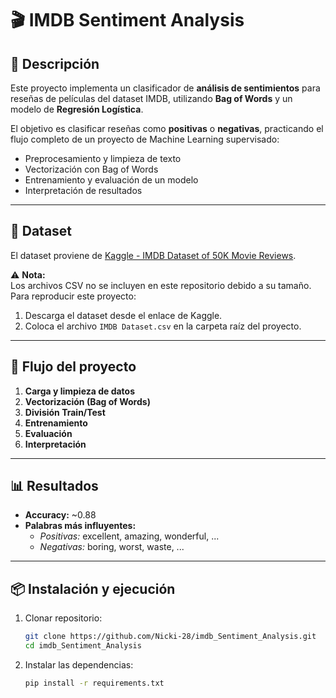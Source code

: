 # 🎬 IMDB Sentiment Analysis

## 📌 Descripción
Este proyecto implementa un clasificador de **análisis de sentimientos** para reseñas de películas del dataset IMDB, utilizando **Bag of Words** y un modelo de **Regresión Logística**.

El objetivo es clasificar reseñas como **positivas** o **negativas**, practicando el flujo completo de un proyecto de Machine Learning supervisado:
- Preprocesamiento y limpieza de texto
- Vectorización con Bag of Words
- Entrenamiento y evaluación de un modelo
- Interpretación de resultados

---

## 📂 Dataset
El dataset proviene de [Kaggle - IMDB Dataset of 50K Movie Reviews]([https://www.kaggle.com/datasets/lakshmi25npathi/imdb-dataset-of-50k-movie-reviews/data]).

⚠️ **Nota:**  
Los archivos CSV no se incluyen en este repositorio debido a su tamaño.  
Para reproducir este proyecto:  
1. Descarga el dataset desde el enlace de Kaggle.  
2. Coloca el archivo `IMDB Dataset.csv` en la carpeta raíz del proyecto.

---

## 🚀 Flujo del proyecto
1. **Carga y limpieza de datos**  
2. **Vectorización (Bag of Words)**  
3. **División Train/Test**  
4. **Entrenamiento**  
5. **Evaluación**  
6. **Interpretación**  
---

## 📊 Resultados
- **Accuracy:** ~0.88  
- **Palabras más influyentes:**  
  - *Positivas:* excellent, amazing, wonderful, ...  
  - *Negativas:* boring, worst, waste, ...

---

## 📦 Instalación y ejecución
1. Clonar repositorio:  
   ```bash
   git clone https://github.com/Nicki-28/imdb_Sentiment_Analysis.git
   cd imdb_Sentiment_Analysis
2. Instalar las dependencias:
   ```bash
   pip install -r requirements.txt
